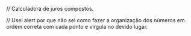 // Calculadora de juros compostos.

// Usei alert por que não sei como fazer a organização dos números em ordem correta com cada ponto e virgula no devido lugar.
